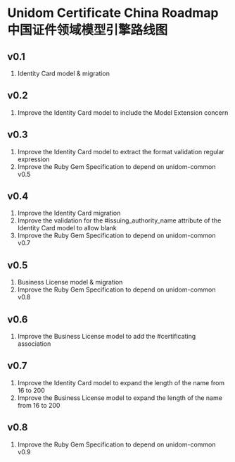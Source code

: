 # Unidom Certificate China Roadmap 中国证件领域模型引擎路线图

## v0.1
1. Identity Card model & migration

## v0.2
1. Improve the Identity Card model to include the Model Extension concern

## v0.3
1. Improve the Identity Card model to extract the format validation regular expression
2. Improve the Ruby Gem Specification to depend on unidom-common v0.5

## v0.4
1. Improve the Identity Card migration
2. Improve the validation for the #issuing_authority_name attribute of the Identity Card model to allow blank
3. Improve the Ruby Gem Specification to depend on unidom-common v0.7

## v0.5
1. Business License model & migration
2. Improve the Ruby Gem Specification to depend on unidom-common v0.8

## v0.6
1. Improve the Business License model to add the #certificating association

## v0.7
1. Improve the Identity Card model to expand the length of the name from 16 to 200
2. Improve the Business License model to expand the length of the name from 16 to 200

## v0.8
1. Improve the Ruby Gem Specification to depend on unidom-common v0.9
